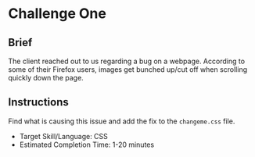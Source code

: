 # Challenge One
## Brief

The client reached out to us regarding a bug on a webpage. According to some of their Firefox users, images get bunched up/cut off when scrolling quickly down the page. 

## Instructions

Find what is causing this issue and add the fix to the `changeme.css` file. 

- Target Skill/Language: CSS
- Estimated Completion Time: 1-20 minutes



